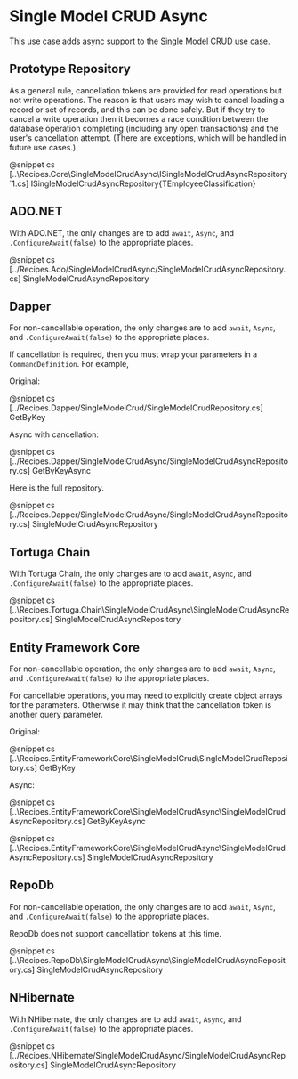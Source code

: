 ﻿# Single Model CRUD Async

This use case adds async support to the [Single Model CRUD use case](SingleModelCrud.htm).

## Prototype Repository

As a general rule, cancellation tokens are provided for read operations but not write operations. The reason is that users may wish to cancel loading a record or set of records, and this can be done safely. But if they try to cancel a write operation then it becomes a race condition between the database operation completing (including any open transactions) and the user's cancellation attempt. (There are exceptions, which will be handled in future use cases.)

@snippet cs [..\Recipes.Core\SingleModelCrudAsync\ISingleModelCrudAsyncRepository`1.cs] ISingleModelCrudAsyncRepository{TEmployeeClassification}

## ADO.NET

With ADO.NET, the only changes are to add `await`, `Async`, and `.ConfigureAwait(false)` to the appropriate places. 

@snippet cs [../Recipes.Ado/SingleModelCrudAsync/SingleModelCrudAsyncRepository.cs] SingleModelCrudAsyncRepository

## Dapper

For non-cancellable operation, the only changes are to add `await`, `Async`, and `.ConfigureAwait(false)` to the appropriate places. 

If cancellation is required, then you must wrap your parameters in a `CommandDefinition`. For example,

Original:

@snippet cs [../Recipes.Dapper/SingleModelCrud/SingleModelCrudRepository.cs] GetByKey

Async with cancellation:

@snippet cs [../Recipes.Dapper/SingleModelCrudAsync/SingleModelCrudAsyncRepository.cs] GetByKeyAsync

Here is the full repository.

@snippet cs [../Recipes.Dapper/SingleModelCrudAsync/SingleModelCrudAsyncRepository.cs] SingleModelCrudAsyncRepository

## Tortuga Chain

With Tortuga Chain, the only changes are to add `await`, `Async`, and `.ConfigureAwait(false)` to the appropriate places. 

@snippet cs [..\Recipes.Tortuga.Chain\SingleModelCrudAsync\SingleModelCrudAsyncRepository.cs] SingleModelCrudAsyncRepository

## Entity Framework Core

For non-cancellable operation, the only changes are to add `await`, `Async`, and `.ConfigureAwait(false)` to the appropriate places. 

For cancellable operations, you may need to explicitly create object arrays for the parameters. Otherwise it may think that the cancellation token is another query parameter.

Original:

@snippet cs [..\Recipes.EntityFrameworkCore\SingleModelCrud\SingleModelCrudRepository.cs] GetByKey

Async:

@snippet cs [..\Recipes.EntityFrameworkCore\SingleModelCrudAsync\SingleModelCrudAsyncRepository.cs] GetByKeyAsync


@snippet cs [..\Recipes.EntityFrameworkCore\SingleModelCrudAsync\SingleModelCrudAsyncRepository.cs] SingleModelCrudAsyncRepository

## RepoDb

For non-cancellable operation, the only changes are to add `await`, `Async`, and `.ConfigureAwait(false)` to the appropriate places. 

RepoDb does not support cancellation tokens at this time.

@snippet cs [..\Recipes.RepoDb\SingleModelCrudAsync\SingleModelCrudAsyncRepository.cs] SingleModelCrudAsyncRepository


## NHibernate

With NHibernate, the only changes are to add `await`, `Async`, and `.ConfigureAwait(false)` to the appropriate places. 

@snippet cs [../Recipes.NHibernate/SingleModelCrudAsync/SingleModelCrudAsyncRepository.cs] SingleModelCrudAsyncRepository

